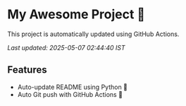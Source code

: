 # My Awesome Project 🚀

This project is automatically updated using GitHub Actions.

_Last updated: 2025-05-07 02:44:40 IST_

## Features
- Auto-update README using Python 🐍
- Auto Git push with GitHub Actions 🤖
